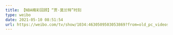 ```yaml
---
title: 【NBA精彩回顾】“贾·莫兰特”时刻
type: weibo
date: 2021-05-10 08:51:54
url: https://weibo.com/tv/show/1034:4630509503053869?from=old_pc_videoshow
---
```


<!-- more -->